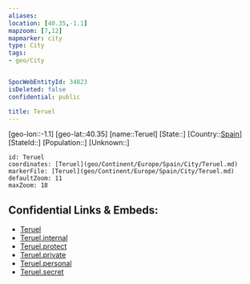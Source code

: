 ```yaml
---
aliases: 
location: [40.35,-1.1]
mapzoom: [7,12] 
mapmarker: city 
type: City
tags:
- geo/City


SpocWebEntityId: 34823
isDeleted: false
confidential: public

title: Teruel
---
```

[geo-lon::-1.1]
[geo-lat::40.35]
[name::Teruel]
[State::]
[Country::[Spain](geo/Continent/Europe/Spain.md)]
[StateId::]
[Population::]
[Unknown::]


```leaflet
id: Teruel
coordinates: [Teruel](geo/Continent/Europe/Spain/City/Teruel.md)
markerFile: [Teruel](geo/Continent/Europe/Spain/City/Teruel.md)
defaultZoom: 11 
maxZoom: 18
```


## Confidential Links & Embeds: 
- [Teruel](../../../../../../_public/geo/Continent/Europe/Spain/City/Teruel.md) 
- [Teruel.internal](../../../../../../_internal/geo/Continent/Europe/Spain/City/Teruel.internal.md) 
- [Teruel.protect](../../../../../../_protect/geo/Continent/Europe/Spain/City/Teruel.protect.md) 
- [Teruel.private](../../../../../../_private/geo/Continent/Europe/Spain/City/Teruel.private.md) 
- [Teruel.personal](../../../../../../_personal/geo/Continent/Europe/Spain/City/Teruel.personal.md) 
- [Teruel.secret](../../../../../../_secret/geo/Continent/Europe/Spain/City/Teruel.secret.md) 
